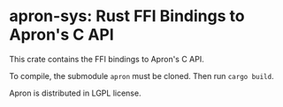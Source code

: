 # apron-sys: Rust FFI Bindings to Apron's C API

This crate contains the FFI bindings to Apron's C API.

To compile, the submodule `apron` must be cloned. Then run `cargo build`.

Apron is distributed in LGPL license.
